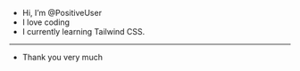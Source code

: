 - Hi, I’m @PositiveUser
- I love coding
- I currently learning Tailwind CSS.
---
- Thank you very much
